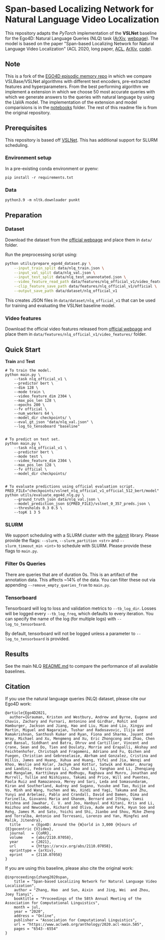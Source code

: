 # Span-based Localizing Network for Natural Language Video Localization

This repository adapts the *PyTorch* implementation of the **VSLNet** baseline for the Ego4D: Natural Language
Queries (NLQ) task ([ArXiv][arxiv_link], [webpage][ego4d_page]).
The model is based on the paper "Span-based Localizing Network for Natural Language Video 
Localization" (ACL 2020, long paper, [ACL](vslnet_acl), 
[ArXiv][vslnet_arxiv], [code][vslnet_code]).

## Note

This is a fork of the [EGO4D episodic memory repo](https://github.com/EGO4D/episodic-memory) in which we compare VSLBase/VSLNet algorithms with different text encoders, pre-extracted features and hyperparameters. From the best performing algorithm we implement a extension in which we choose 50 most accurate queries with which we generate answers to the queries with natural language by using the LlaVA model. The implementation of the extension and model comparisions is in the [notebooks](notebooks) folder. The rest of this readme file is from the original repository.


## Prerequisites

This repository is based off [VSLNet][vslnet_code]. This has additional support for SLURM scheduling.

### Environment setup

In a pre-existing conda environment or pyenv:
```
pip install -r requirements.txt
```

### Data

```
python3.9 -m nltk.downloader punkt
```

## Preparation

### Dataset 

Download the dataset from the [official webpage][ego4d_page] and place them
in `data/` folder.

Run the preprocessing script using:

```bash
python utils/prepare_ego4d_dataset.py \
    --input_train_split data/nlq_train.json \
    --input_val_split data/nlq_val.json \
    --input_test_split data/nlq_test_unannotated.json \
    --video_feature_read_path data/features/nlq_official_v1/video_features/ \
    --clip_feature_save_path data/features/nlq_official_v1/official \
    --output_save_path data/dataset/nlq_official_v1
```

This creates JSON files in `data/dataset/nlq_official_v1` that can be used for training and evaluating the VSLNet baseline model.


### Video features

Download the official video features released from [official webpage][ego4d_page] and place them in `data/features/nlq_official_v1/video_features/` folder.


## Quick Start

**Train** and **Test**

```shell
# To train the model.
python main.py \
    --task nlq_official_v1 \
    --predictor bert \
    --dim 128 \
    --mode train \
    --video_feature_dim 2304 \
    --max_pos_len 128 \
    --epochs 200 \
    --fv official \
    --num_workers 64 \
    --model_dir checkpoints/ \
    --eval_gt_json "data/nlq_val.json" \
    --log_to_tensoboard "baseline"


# To predict on test set.
python main.py \
    --task nlq_official_v1 \
    --predictor bert \
    --mode test \
    --video_feature_dim 2304 \
    --max_pos_len 128 \
    --fv official \
    --model_dir checkpoints/


# To evaluate predictions using official evaluation script.
PRED_FILE="checkpoints/vslnet_nlq_official_v1_official_512_bert/model"
python utils/evaluate_ego4d_nlq.py \
    --ground_truth_json data/nlq_val.json \
    --model_prediction_json ${PRED_FILE}/vslnet_0_357_preds.json \
    --thresholds 0.3 0.5 \
    --topK 1 3 5
```

### SLURM

We support scheduling with a SLURM cluster with the [submit][submitit_library]
library.  Please provide the flags: `--slurm`, `--slurm_partition <str>` and
`--slurm_timeout_min <int>` to schedule with SLURM. Please provide these flags
to `main.py`.

### Filter 0s Queries

There are queries that are of duration 0s. This is an artifact of the
annotation data. This affects ~14% of the data. You can filter these out via
appending `--remove_empty_queries_from` to `main.py`.

### Tensorboard

Tensorboard will log to loss and validation metrics to `--tb_log_dir`. Losses
will be logged every `--tb_log_freq`, which defaults to every iteration. You can specify the name of the log (for multiple logs) with
`--log_to_tensorboard`.

By default, tensorboard will not be logged unless a parameter to `--log_to_tensorboard` is provided.

## Results

See the main NLQ [README.md][nlq_readme] to compare the performance of all available baselines.


## Citation

If you use the natural language queries (NLQ) dataset, please cite our Ego4D work:

```
@article{Ego4D2021,
  author={Grauman, Kristen and Westbury, Andrew and Byrne, Eugene and Chavis, Zachary and Furnari, Antonino and Girdhar, Rohit and Hamburger, Jackson and Jiang, Hao and Liu, Miao and Liu, Xingyu and Martin, Miguel and Nagarajan, Tushar and Radosavovic, Ilija and Ramakrishnan, Santhosh Kumar and Ryan, Fiona and Sharma, Jayant and Wray, Michael and Xu, Mengmeng and Xu, Eric Zhongcong and Zhao, Chen and Bansal, Siddhant and Batra, Dhruv and Cartillier, Vincent and Crane, Sean and Do, Tien and Doulaty, Morrie and Erapalli, Akshay and Feichtenhofer, Christoph and Fragomeni, Adriano and Fu, Qichen and Fuegen, Christian and Gebreselasie, Abrham and Gonzalez, Cristina and Hillis, James and Huang, Xuhua and Huang, Yifei and Jia, Wenqi and Khoo, Weslie and Kolar, Jachym and Kottur, Satwik and Kumar, Anurag and Landini, Federico and Li, Chao and Li, Yanghao and Li, Zhenqiang and Mangalam, Karttikeya and Modhugu, Raghava and Munro, Jonathan and Murrell, Tullie and Nishiyasu, Takumi and Price, Will and Puentes, Paola Ruiz and Ramazanova, Merey and Sari, Leda and Somasundaram, Kiran and Southerland, Audrey and Sugano, Yusuke and Tao, Ruijie and Vo, Minh and Wang, Yuchen and Wu, Xindi and Yagi, Takuma and Zhu, Yunyi and Arbelaez, Pablo and Crandall, David and Damen, Dima and Farinella, Giovanni Maria and Ghanem, Bernard and Ithapu, Vamsi Krishna and Jawahar, C. V. and Joo, Hanbyul and Kitani, Kris and Li, Haizhou and Newcombe, Richard and Oliva, Aude and Park, Hyun Soo and Rehg, James M. and Sato, Yoichi and Shi, Jianbo and Shou, Mike Zheng and Torralba, Antonio and Torresani, Lorenzo and Yan, Mingfei and Malik, Jitendra},
  title     = {Ego4D: Around the {W}orld in 3,000 {H}ours of {E}gocentric {V}ideo},
  journal   = {CoRR},
  volume    = {abs/2110.07058},
  year      = {2021},
  url       = {https://arxiv.org/abs/2110.07058},
  eprinttype = {arXiv},
  eprint    = {2110.07058}
}
```

If you are using this baseline, please also cite the original work:

```
@inproceedings{zhang2020span,
    title = "Span-based Localizing Network for Natural Language Video Localization",
    author = "Zhang, Hao  and Sun, Aixin  and Jing, Wei  and Zhou, Joey Tianyi",
    booktitle = "Proceedings of the 58th Annual Meeting of the Association for Computational Linguistics",
    month = jul,
    year = "2020",
    address = "Online",
    publisher = "Association for Computational Linguistics",
    url = "https://www.aclweb.org/anthology/2020.acl-main.585",
    pages = "6543--6554"
}
```

[arxiv_link]:https://arxiv.org/abs/2110.07058 
[ego4d_page]: https://ego4d-data.org/
[vslnet_arxiv]: https://arxiv.org/abs/2004.13931
[vslnet_acl]: https://www.aclweb.org/anthology/2020.acl-main.585.pdf
[vslnet_code]: https://github.com/IsaacChanghau/VSLNet
[nlq_readme]:./../README.md
[submitit_library]: https://github.com/facebookincubator/submitit
